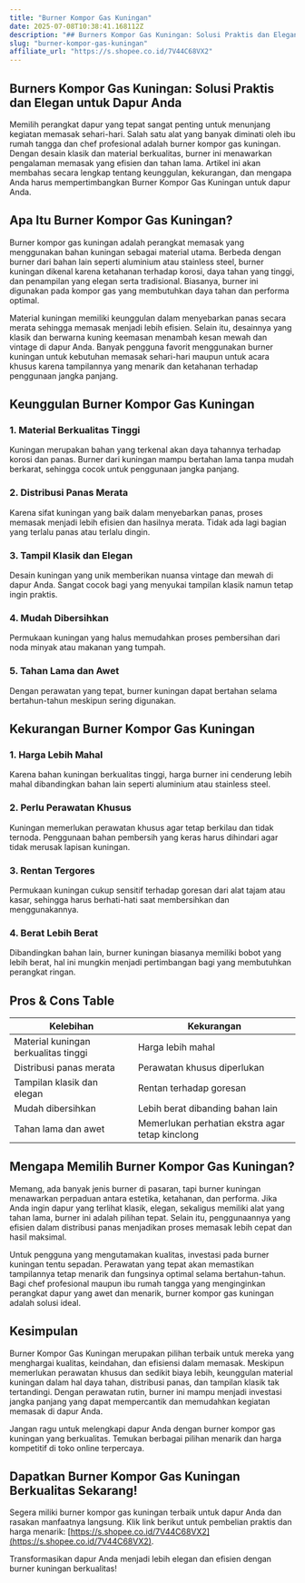 ```yaml
---
title: "Burner Kompor Gas Kuningan"
date: 2025-07-08T10:38:41.168112Z
description: "## Burners Kompor Gas Kuningan: Solusi Praktis dan Elegan untuk Dapur Anda..."
slug: "burner-kompor-gas-kuningan"
affiliate_url: "https://s.shopee.co.id/7V44C68VX2"
---
```

## Burners Kompor Gas Kuningan: Solusi Praktis dan Elegan untuk Dapur Anda

Memilih perangkat dapur yang tepat sangat penting untuk menunjang kegiatan memasak sehari-hari. Salah satu alat yang banyak diminati oleh ibu rumah tangga dan chef profesional adalah burner kompor gas kuningan. Dengan desain klasik dan material berkualitas, burner ini menawarkan pengalaman memasak yang efisien dan tahan lama. Artikel ini akan membahas secara lengkap tentang keunggulan, kekurangan, dan mengapa Anda harus mempertimbangkan Burner Kompor Gas Kuningan untuk dapur Anda.

## Apa Itu Burner Kompor Gas Kuningan?

Burner kompor gas kuningan adalah perangkat memasak yang menggunakan bahan kuningan sebagai material utama. Berbeda dengan burner dari bahan lain seperti aluminium atau stainless steel, burner kuningan dikenal karena ketahanan terhadap korosi, daya tahan yang tinggi, dan penampilan yang elegan serta tradisional. Biasanya, burner ini digunakan pada kompor gas yang membutuhkan daya tahan dan performa optimal.

Material kuningan memiliki keunggulan dalam menyebarkan panas secara merata sehingga memasak menjadi lebih efisien. Selain itu, desainnya yang klasik dan berwarna kuning keemasan menambah kesan mewah dan vintage di dapur Anda. Banyak pengguna favorit menggunakan burner kuningan untuk kebutuhan memasak sehari-hari maupun untuk acara khusus karena tampilannya yang menarik dan ketahanan terhadap penggunaan jangka panjang.

## Keunggulan Burner Kompor Gas Kuningan

### 1. Material Berkualitas Tinggi
Kuningan merupakan bahan yang terkenal akan daya tahannya terhadap korosi dan panas. Burner dari kuningan mampu bertahan lama tanpa mudah berkarat, sehingga cocok untuk penggunaan jangka panjang.

### 2. Distribusi Panas Merata
Karena sifat kuningan yang baik dalam menyebarkan panas, proses memasak menjadi lebih efisien dan hasilnya merata. Tidak ada lagi bagian yang terlalu panas atau terlalu dingin.

### 3. Tampil Klasik dan Elegan
Desain kuningan yang unik memberikan nuansa vintage dan mewah di dapur Anda. Sangat cocok bagi yang menyukai tampilan klasik namun tetap ingin praktis.

### 4. Mudah Dibersihkan
Permukaan kuningan yang halus memudahkan proses pembersihan dari noda minyak atau makanan yang tumpah.

### 5. Tahan Lama dan Awet
Dengan perawatan yang tepat, burner kuningan dapat bertahan selama bertahun-tahun meskipun sering digunakan.

## Kekurangan Burner Kompor Gas Kuningan

### 1. Harga Lebih Mahal
Karena bahan kuningan berkualitas tinggi, harga burner ini cenderung lebih mahal dibandingkan bahan lain seperti aluminium atau stainless steel.

### 2. Perlu Perawatan Khusus
Kuningan memerlukan perawatan khusus agar tetap berkilau dan tidak ternoda. Penggunaan bahan pembersih yang keras harus dihindari agar tidak merusak lapisan kuningan.

### 3. Rentan Tergores
Permukaan kuningan cukup sensitif terhadap goresan dari alat tajam atau kasar, sehingga harus berhati-hati saat membersihkan dan menggunakannya.

### 4. Berat Lebih Berat
Dibandingkan bahan lain, burner kuningan biasanya memiliki bobot yang lebih berat, hal ini mungkin menjadi pertimbangan bagi yang membutuhkan perangkat ringan.

## Pros & Cons Table

| Kelebihan                                    | Kekurangan                                            |
|----------------------------------------------|--------------------------------------------------------|
| Material kuningan berkualitas tinggi        | Harga lebih mahal                                    |
| Distribusi panas merata                     | Perawatan khusus diperlukan                         |
| Tampilan klasik dan elegan                  | Rentan terhadap goresan                             |
| Mudah dibersihkan                          | Lebih berat dibanding bahan lain                     |
| Tahan lama dan awet                         | Memerlukan perhatian ekstra agar tetap kinclong    |

## Mengapa Memilih Burner Kompor Gas Kuningan?

Memang, ada banyak jenis burner di pasaran, tapi burner kuningan menawarkan perpaduan antara estetika, ketahanan, dan performa. Jika Anda ingin dapur yang terlihat klasik, elegan, sekaligus memiliki alat yang tahan lama, burner ini adalah pilihan tepat. Selain itu, penggunaannya yang efisien dalam distribusi panas menjadikan proses memasak lebih cepat dan hasil maksimal.

Untuk pengguna yang mengutamakan kualitas, investasi pada burner kuningan tentu sepadan. Perawatan yang tepat akan memastikan tampilannya tetap menarik dan fungsinya optimal selama bertahun-tahun. Bagi chef profesional maupun ibu rumah tangga yang menginginkan perangkat dapur yang awet dan menarik, burner kompor gas kuningan adalah solusi ideal.

## Kesimpulan

Burner Kompor Gas Kuningan merupakan pilihan terbaik untuk mereka yang menghargai kualitas, keindahan, dan efisiensi dalam memasak. Meskipun memerlukan perawatan khusus dan sedikit biaya lebih, keunggulan material kuningan dalam hal daya tahan, distribusi panas, dan tampilan klasik tak tertandingi. Dengan perawatan rutin, burner ini mampu menjadi investasi jangka panjang yang dapat mempercantik dan memudahkan kegiatan memasak di dapur Anda.

Jangan ragu untuk melengkapi dapur Anda dengan burner kompor gas kuningan yang berkualitas. Temukan berbagai pilihan menarik dan harga kompetitif di toko online terpercaya.

## Dapatkan Burner Kompor Gas Kuningan Berkualitas Sekarang!

Segera miliki burner kompor gas kuningan terbaik untuk dapur Anda dan rasakan manfaatnya langsung. Klik link berikut untuk pembelian praktis dan harga menarik: [https://s.shopee.co.id/7V44C68VX2](https://s.shopee.co.id/7V44C68VX2).

Transformasikan dapur Anda menjadi lebih elegan dan efisien dengan burner kuningan berkualitas!